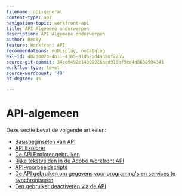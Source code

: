 ```yaml
---
filename: api-general
content-type: api
navigation-topic: workfront-api
title: API Algemene onderwerpen
description: API Algemene onderwerpen
author: Becky
feature: Workfront API
recommendations: noDisplay, noCatalog
exl-id: 4025002b-4b11-4105-81d6-5d493a0f2255
source-git-commit: 34ce6492e14399926aed910bf9ed4d8688904341
workflow-type: tm+mt
source-wordcount: '49'
ht-degree: 4%

---
```



# API-algemeen

Deze sectie bevat de volgende artikelen:

* [Basisbeginselen van API](../../wf-api/general/api-basics.md)
* [API Explorer](../../wf-api/general/api-explorer.md)
* [De API Explorer gebruiken](../../wf-api/general/using-api-explorer.md)
* [Rijke tekstvelden in de Adobe Workfront API](../../wf-api/general/rich-text-field-api.md)
* [API-voorbeeldscripts](../../wf-api/general/api-example-scripts.md)
* [De API gebruiken om gegevens voor programma&#39;s en services te synchroniseren](../../wf-api/general/api-sync-data.md)
* [Een gebruiker deactiveren via de API](../../wf-api/general/deactivate-user-api.md)
<!--
* [Projects API](../../wf-api/general/projects-api.md)
-->
